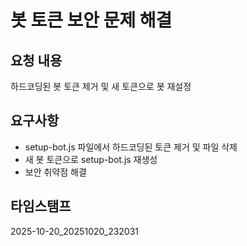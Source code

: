 # 봇 토큰 보안 문제 해결

## 요청 내용
하드코딩된 봇 토큰 제거 및 새 토큰으로 봇 재설정

## 요구사항
- setup-bot.js 파일에서 하드코딩된 토큰 제거 및 파일 삭제
- 새 봇 토큰으로 setup-bot.js 재생성
- 보안 취약점 해결

## 타임스탬프
2025-10-20_20251020_232031
